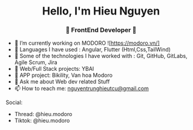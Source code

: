 
<h1 align="center"> Hello, I'm Hieu Nguyen</h1>
<h3 align="center">🚀 FrontEnd Developer 🚀</h3>

- 🔭 I’m currently working on MODORO ![https://modoro.vn/]
- 🌱 Languages I have used : Angular, Flutter (Html,Css,TailWind)
- 👯 Some of the technologies I have worked with : Git, GitHub, GitLabs, Agile Scrum, Jira
- 💼 Web/Full Stack projects: YBAI 
- 💼 APP project: Bikility, Van hoa Modoro
- 💬 Ask me about Web dev related Stuff
- 📫 How to reach me: nguyentrunghieutcu@gmail.com

Social: 
- Thread: @hieu.modoro
- Tiktok: @hieu.modoro
